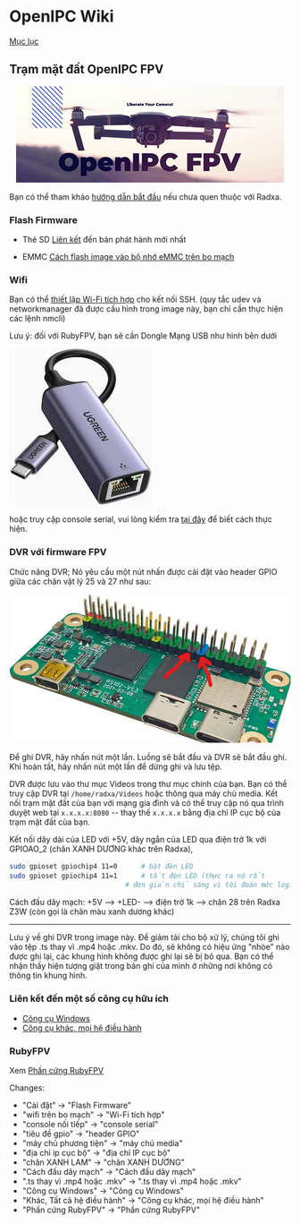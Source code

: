 # OpenIPC Wiki
[Mục lục](../README.md)

Trạm mặt đất OpenIPC FPV
--------------------------

<p align="center">
  <img src="https://github.com/OpenIPC/wiki/blob/master/images/fpv-logo.jpg?raw=true" alt="Logo"/>
</p>

Bạn có thể tham khảo [hướng dẫn bắt đầu](https://wiki.radxa.com/Zero/getting_started) nếu chưa quen thuộc với Radxa.

### Flash Firmware

* Thẻ SD
[Liên kết](https://github.com/OpenIPC/sbc-groundstations/releases) đến bản phát hành mới nhất

* EMMC
[Cách flash image vào bộ nhớ eMMC trên bo mạch](https://github.com/OpenIPC/sbc-groundstations/blob/master/radxa_pi_zero_3w/flashing_to_the_onboard_memory.md)


### Wifi

Bạn có thể [thiết lập Wi-Fi tích hợp](https://github.com/OpenIPC/sbc-groundstations/blob/master/radxa_pi_zero_3w/headless_setup.md#setup-of-autoconnect-on-boot) cho kết nối SSH. (quy tắc udev và networkmanager đã được cấu hình trong image này, bạn chỉ cần thực hiện các lệnh nmcli)

Lưu ý: đối với RubyFPV, bạn sẽ cần Dongle Mạng USB như hình bên dưới

 ![Hình ảnh](../images/fpv-radxa-usbc-lan.png)

hoặc truy cập console serial, vui lòng kiểm tra [tại đây](https://wiki.radxa.com/Zero/dev/serial-console) để biết cách thực hiện.

### DVR với firmware FPV

Chức năng DVR; Nó yêu cầu một nút nhấn được cài đặt vào header GPIO giữa các chân vật lý 25 và 27 như sau:


![image](../images/fpv-radxa-gpio.png)

Để ghi DVR, hãy nhấn nút một lần. Luồng sẽ bắt đầu và DVR sẽ bắt đầu ghi. Khi hoàn tất, hãy nhấn nút một lần để dừng ghi và lưu tệp.

DVR được lưu vào thư mục Videos trong thư mục chính của bạn. Bạn có thể truy cập DVR tại `/home/radxa/Videos` hoặc thông qua máy chủ media. Kết nối trạm mặt đất của bạn với mạng gia đình và có thể truy cập nó qua trình duyệt web tại `x.x.x.x:8080` -- thay thế `x.x.x.x` bằng địa chỉ IP cục bộ của trạm mặt đất của bạn.

Kết nối dây dài của LED với +5V, dây ngắn của LED qua điện trở 1k với GPIOAO_2 (chân XANH DƯƠNG khác trên Radxa),

```bash
sudo gpioset gpiochip4 11=0      # bật đèn LED
sudo gpioset gpiochip4 11=1      # tắt đèn LED (thực ra nó rất 
                             # đơn giản chỉ sáng vì tôi đoán mức logic 0 không phải là 0 vôn)
```

Cách đấu dây mạch: +5V —>  +LED- —-> điện trở 1k —> chân 28 trên Radxa Z3W (còn gọi là chân màu xanh dương khác)

<hr>

Lưu ý về ghi DVR trong image này. Để giảm tải cho bộ xử lý, chúng tôi ghi vào tệp .ts thay vì .mp4 hoặc .mkv. Do đó, sẽ không có hiệu ứng "nhòe" nào được ghi lại, các khung hình không được ghi lại sẽ bị bỏ qua. Bạn có thể nhận thấy hiện tượng giật trong bản ghi của mình ở những nơi không có thông tin khung hình.

### Liên kết đến một số công cụ hữu ích

* [Công cụ Windows](https://dl.radxa.com/zero/tools/windows/)
* [Công cụ khác, mọi hệ điều hành](https://dl.radxa.com/tools/)

### RubyFPV
Xem [Phần cứng RubyFPV](https://rubyfpv.com/hardware.php)

Changes:
- "Cài đặt" -> "Flash Firmware"
- "wifi trên bo mạch" -> "Wi-Fi tích hợp"
- "console nối tiếp" -> "console serial"
- "tiêu đề gpio" -> "header GPIO"
- "máy chủ phương tiện" -> "máy chủ media"
- "địa chỉ ip cục bộ" -> "địa chỉ IP cục bộ"
- "chân XANH LAM" -> "chân XANH DƯƠNG"
- "Cách đấu dây mạch" -> "Cách đấu dây mạch"
- ".ts thay vì .mp4 hoặc .mkv" -> ".ts thay vì .mp4 hoặc .mkv"
- "Công cụ Windows" -> "Công cụ Windows"
- "Khác, Tất cả hệ điều hành" -> "Công cụ khác, mọi hệ điều hành"
- "Phần cứng RubyFPV" -> "Phần cứng RubyFPV"


